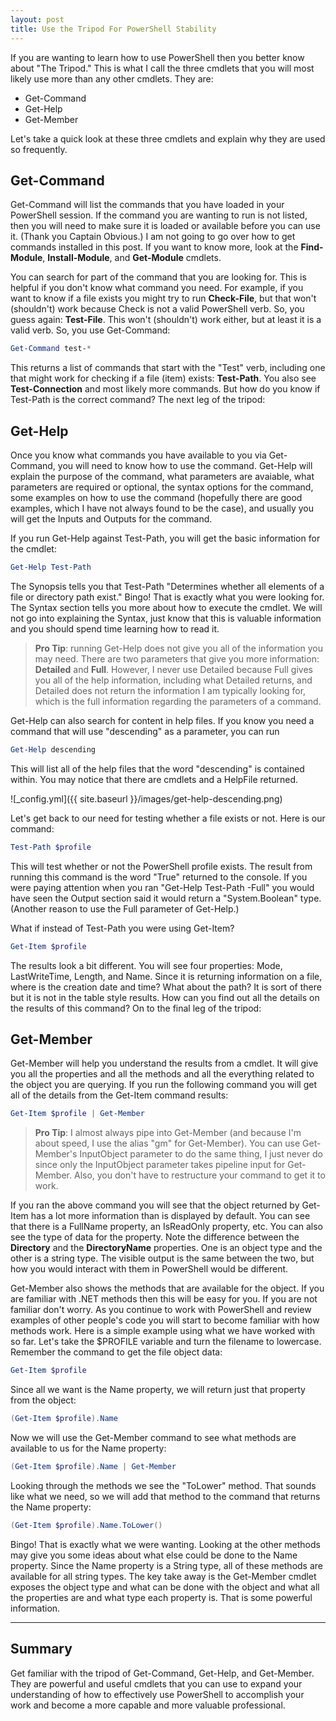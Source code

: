 ```yaml
---
layout: post
title: Use the Tripod For PowerShell Stability
---
```


If you are wanting to learn how to use PowerShell then you better know about "The Tripod." This is what I call the three cmdlets that you will most likely use more than any other cmdlets. They are:

* Get-Command
* Get-Help
* Get-Member

Let's take a quick look at these three cmdlets and explain why they are used so frequently.

## Get-Command

Get-Command will list the commands that you have loaded in your PowerShell session. If the command you are wanting to run is not listed, then you will need to make sure it is loaded or available before you can use it. (Thank you Captain Obvious.) I am not going to go over how to get commands installed in this post. If you want to know more, look at the **Find-Module**, **Install-Module**, and **Get-Module** cmdlets.

You can search for part of the command that you are looking for. This is helpful if you don't know what command you need. For example, if you want to know if a file exists you might try to run **Check-File**, but that won't (shouldn't) work because Check is not a valid PowerShell verb. So, you guess again: **Test-File**. This won't (shouldn't) work either, but at least it is a valid verb. So, you use Get-Command:

```powershell
Get-Command test-*
```

This returns a list of commands that start with the "Test" verb, including one that might work for checking if a file (item) exists: **Test-Path**. You also see **Test-Connection** and most likely more commands. But how do you know if Test-Path is the correct command? The next leg of the tripod:

## Get-Help

Once you know what commands you have available to you via Get-Command, you will need to know how to use the command. Get-Help will explain the purpose of the command, what parameters are avaiable, what parameters are required or optional, the syntax options for the command, some examples on how to use the command (hopefully there are good examples, which I have not always found to be the case), and usually you will get the Inputs and Outputs for the command.

If you run Get-Help against Test-Path, you will get the basic information for the cmdlet:

```powershell
Get-Help Test-Path
```

 The Synopsis tells you that Test-Path "Determines whether all elements of a file or directory path exist." Bingo! That is exactly what you were looking for. The Syntax section tells you more about how to execute the cmdlet. We will not go into explaining the Syntax, just know that this is valuable information and you should spend time learning how to read it.

>**Pro Tip**: running Get-Help does not give you all of the information you may need. There are two parameters that give you more information: **Detailed** and **Full**. However, I never use Detailed because Full gives you all of the help information, including what Detailed returns, and Detailed does not return the information I am typically looking for, which is the full information regarding the parameters of a command.

Get-Help can also search for content in help files. If you know you need a command that will use "descending" as a parameter, you can run

```powershell
Get-Help descending
```

This will list all of the help files that the word "descending" is contained within. You may notice that there are cmdlets and a HelpFile returned.

![_config.yml]({{ site.baseurl }}/images/get-help-descending.png)

Let's get back to our need for testing whether a file exists or not. Here is our command:

```powershell
Test-Path $profile
```

This will test whether or not the PowerShell profile exists. The result from running this command is the word "True" returned to the console. If you were paying attention when you ran "Get-Help Test-Path -Full" you would have seen the Output section said it would return a "System.Boolean" type. (Another reason to use the Full parameter of Get-Help.)

What if instead of Test-Path you were using Get-Item?

```powershell
Get-Item $profile
```

The results look a bit different. You will see four properties: Mode, LastWriteTime, Length, and Name. Since it is returning information on a file, where is the creation date and time? What about the path? It is sort of there but it is not in the table style results. How can you find out all the details on the results of this command? On to the final leg of the tripod:

## Get-Member

Get-Member will help you understand the results from a cmdlet. It will give you all the properties and all the methods and all the everything related to the object you are querying. If you run the following command you will get all of the details from the Get-Item command results:

```powershell
Get-Item $profile | Get-Member
```

>**Pro Tip**: I almost always pipe into Get-Member (and because I'm about speed, I use the alias "gm" for Get-Member). You can use Get-Member's InputObject parameter to do the same thing, I just never do since only the InputObject parameter takes pipeline input for Get-Member. Also, you don't have to restructure your command to get it to work.

If you ran the above command you will see that the object returned by Get-Item has a lot more information than is displayed by default. You can see that there is a FullName property, an IsReadOnly property, etc. You can also see the type of data for the property. Note the difference between the **Directory** and the **DirectoryName** properties. One is an object type and the other is a string type. The visible output is the same between the two, but how you would interact with them in PowerShell would be different.

Get-Member also shows the methods that are available for the object. If you are familiar with .NET methods then this will be easy for you. If you are not familiar don't worry. As you continue to work with PowerShell and review examples of other people's code you will start to become familiar with how methods work. Here is a simple example using what we have worked with so far. Let's take the $PROFILE variable and turn the filename to lowercase. Remember the command to get the file object data:

```powershell
Get-Item $profile
```

Since all we want is the Name property, we will return just that property from the object:

```powershell
(Get-Item $profile).Name
```

Now we will use the Get-Member command to see what methods are available to us for the Name property:

```powershell
(Get-Item $profile).Name | Get-Member
```

Looking through the methods we see the "ToLower" method. That sounds like what we need, so we will add that method to the command that returns the Name property:

```powershell
(Get-Item $profile).Name.ToLower()
```

Bingo! That is exactly what we were wanting. Looking at the other methods may give you some ideas about what else could be done to the Name property. Since the Name property is a String type, all of these methods are available for all string types. The key take away is the Get-Member cmdlet exposes the object type and what can be done with the object and what all the properties are and what type each property is. That is some powerful information.

---

## Summary

Get familiar with the tripod of Get-Command, Get-Help, and Get-Member. They are powerful and useful cmdlets that you can use to expand your understanding of how to effectively use PowerShell to accomplish your work and become a more capable and more valuable professional.